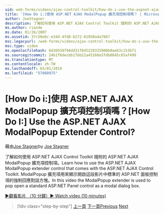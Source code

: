 ```yaml
---
uid: web-forms/videos/ajax-control-toolkit/how-do-i-use-the-aspnet-ajax-modalpopup-extender-control
title: '[How Do i:]使用 ASP.NET AJAX ModalPopup 擴充項控制項嗎？ | Microsoft Docs'
author: JoeStagner
description: 了解如何使用 ASP.NET AJAX Control Toolkit 隨附的 ASP.NET AJAX ModalPopup 擴充項控制項。 在這段影片 ModalPopup 擴充項使用...
ms.author: riande
ms.date: 01/26/2007
ms.assetid: 37c50e6c-e34d-4fd0-b272-01950ada7667
msc.legacyurl: /web-forms/videos/ajax-control-toolkit/how-do-i-use-the-aspnet-ajax-modalpopup-extender-control
msc.type: video
ms.openlocfilehash: 6d36938f94dd31f845229325900b0ae63c153bf1
ms.sourcegitcommit: 24b1f6decbb17bb22a45166e5fdb0845c65af498
ms.translationtype: MT
ms.contentlocale: zh-TW
ms.lasthandoff: 03/01/2019
ms.locfileid: "57060975"
---
```

<a name="how-do-i-use-the-aspnet-ajax-modalpopup-extender-control"></a><span data-ttu-id="7e4ba-105">[How Do i:]使用 ASP.NET AJAX ModalPopup 擴充項控制項嗎？</span><span class="sxs-lookup"><span data-stu-id="7e4ba-105">[How Do I:] Use the ASP.NET AJAX ModalPopup Extender Control?</span></span>
====================
<span data-ttu-id="7e4ba-106">藉由[Joe Stagner](https://github.com/JoeStagner)</span><span class="sxs-lookup"><span data-stu-id="7e4ba-106">by [Joe Stagner](https://github.com/JoeStagner)</span></span>

<span data-ttu-id="7e4ba-107">了解如何使用 ASP.NET AJAX Control Toolkit 隨附的 ASP.NET AJAX ModalPopup 擴充項控制項。</span><span class="sxs-lookup"><span data-stu-id="7e4ba-107">Learn how to use the ASP.NET AJAX ModalPopup extender control that comes with the ASP.NET AJAX Control Toolkit.</span></span> <span data-ttu-id="7e4ba-108">ModalPopup 擴充項用來顯示開啟這段影片中標準的 ASP.NET 面板控制項的強制回應對話方塊。</span><span class="sxs-lookup"><span data-stu-id="7e4ba-108">In this video the ModalPopup extender is used to pop open a standard ASP.NET Panel control as a modal dialog box.</span></span>

[<span data-ttu-id="7e4ba-109">&#9654;觀看影片 （10 分鐘）</span><span class="sxs-lookup"><span data-stu-id="7e4ba-109">&#9654; Watch video (10 minutes)</span></span>](https://channel9.msdn.com/Blogs/ASP-NET-Site-Videos/how-do-i-use-the-aspnet-ajax-modalpopup-extender-control)

> [!div class="step-by-step"]
> <span data-ttu-id="7e4ba-110">[上一頁](how-do-i-use-the-aspnet-ajax-popup-control-extender.md)
> [下一頁](how-do-i-use-the-aspnet-ajax-alwaysvisible-control-extender.md)</span><span class="sxs-lookup"><span data-stu-id="7e4ba-110">[Previous](how-do-i-use-the-aspnet-ajax-popup-control-extender.md)
[Next](how-do-i-use-the-aspnet-ajax-alwaysvisible-control-extender.md)</span></span>
